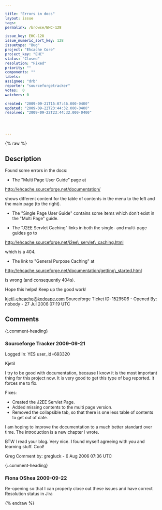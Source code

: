 ```yaml
---

title: "Errors in docs"
layout: issue
tags: 
permalink: /browse/EHC-128

issue_key: EHC-128
issue_numeric_sort_key: 128
issuetype: "Bug"
project: "Ehcache Core"
project_key: "EHC"
status: "Closed"
resolution: "Fixed"
priority: ""
components: ""
labels: 
assignee: "drb"
reporter: "sourceforgetracker"
votes:  0
watchers: 0

created: "2009-09-21T15:07:46.000-0400"
updated: "2009-09-22T23:44:32.000-0400"
resolved: "2009-09-22T23:44:32.000-0400"




---
```


{% raw %}

## Description

<div markdown="1" class="description">

Found some errors in the docs:

- The "Multi Page User Guide" page at

http://ehcache.sourceforge.net/documentation/

shows different content for the table of contents in
the menu to the left and the main page (to the right).

- The "Single Page User Guide" contains some items
which don't exist in the "Multi Page" guide.

- The "J2EE Servlet Caching" links in both the single-
and multi-page guides go to

http://ehcache.sourceforge.net/j2ee\_servlet\_caching.html

which is a 404.

- The link to "General Purpose Caching" at

http://ehcache.sourceforge.net/documentation/getting\_started.html

is wrong (and consequently 404s).


Hope this helps! Keep up the good work!

kjetil-ehcache@kodeape.com
Sourceforge Ticket ID: 1529506 - Opened By: nobody - 27 Jul 2006 07:19 UTC

</div>

## Comments


{:.comment-heading}
### **Sourceforge Tracker** <span class="date">2009-09-21</span>

<div markdown="1" class="comment">

Logged In: YES 
user\_id=693320

Kjetil

I try to be good with documentation, because I know it is the most important 
thing for this project now. It is very good to get this type of bug reported. It 
forces me to fix. 

Fixes:
- Created the J2EE Servlet Page.
- Added missing contents to the multi page version.
- Removed the collapsible tab, so that there is one less table of contents to 
get out of date.

I am hoping to improve the documentation to a much better standard over 
time. The introduction is a new chapter I wrote.

BTW  I read your blog. Very nice. I found myself agreeing with you and 
learning stuff. Cool!

Greg
Comment by: gregluck - 6 Aug 2006 07:36 UTC

</div>


{:.comment-heading}
### **Fiona OShea** <span class="date">2009-09-22</span>

<div markdown="1" class="comment">

Re-opening so that I can properly close out these issues and have correct Resolution status in Jira

</div>



{% endraw %}
